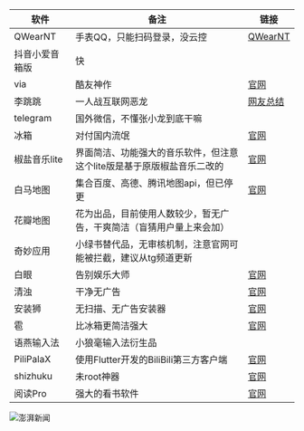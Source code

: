 | 软件 | 备注 | 链接 |
| ----------- | ----------- | ----------- |
| QWearNT | 手表QQ，只能扫码登录，没云控  | [QWearNT](https://github.com/java30433/QWearNT) |
| 抖音小爱音箱版 | 快 |
| via | 酷友神作 | [官网](https://viayoo.com/zh-cn/) |
| 李跳跳 | 一人战互联网恶龙 | [网友总结](http://ad-litiaotiao.com/#) |
| telegram | 国外微信，不懂张小龙到底干嘛 | 
|冰箱|对付国内流氓|[官网](https://iceboxdoc.catchingnow.com/) |
|椒盐音乐lite|界面简洁、功能强大的音乐软件，但注意这个lite版是基于原版椒盐音乐二改的|[官网](https://moriafly.com/salt-player/lite.html)|
|白马地图|集合百度、高德、腾讯地图api，但已停更|[官网](https://www.bmaps.cn/help.html)|
|花瓣地图|花为出品，目前使用人数较少，暂无广告，干爽简洁（盲猜用户量上来会加）|
|奇妙应用|小绿书替代品，无审核机制，注意官网可能被拦截，建议从tg频道更新|
|白眼|告别娱乐大师|[官网](https://epcdiy.org)|
|清浊|干净无广告|[官网](https://www.dircleaner.com)|
|安装狮|无扫描、无广告安装器|[官网](https://github.com/dadaewq/Install-Lion)|
|雹|比冰箱更简洁强大|[官网](https://github.com/aistra0528/Hail)|
|语燕输入法|小狼毫输入法衍生品|[](https://github.com/gurecn/YuyanIme)|
|PiliPalaX|使用Flutter开发的BiliBili第三方客户端|[官网](https://github.com/orz12/PiliPalaX)|
|shizhuku|未root神器|[官网](https://github.com/RikkaApps/Shizuku/releases)|
|阅读Pro|强大的看书软件|[官网](https://github.com/gedoor/legado)|
![澎湃新闻](https://imagecloud.thepaper.cn/thepaper/image/195/705/94.png)